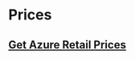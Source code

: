 # Prices
## [Get Azure Retail Prices](../docs-ref-conceptual/cost-management/retail-prices/azure-retail-prices.md)